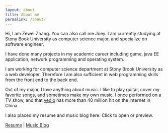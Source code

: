 ```yaml
---
layout: about
title: About me
permalink: /about/
---
```


Hi, I am Zewei Zhang. You can also call me Joey. I am currently studying at Stony Book University as computer science major, and specialize on software engineer. 

I have done many projects in my academic career including game, java EE application, network programming and operating system. 

I am working for computer science department at Stony Brook University as a web developer. Therefore I am also sufficient in web programming skills from the front end to the back end. 

Out of my major, I love anything about music. I like to play guitar, cover my favorite songs, and sometimes make my own music. I once performed on a TV show, and that [vedio][vedio] has more than 40 million hit on the internet in China. 

I also placed my resume and music blog here. Click to open or preview. 


[Resume][Resume] | [Music Blog][Music Blog]





[Resume]: {{site.baseurl}}/resume.pdf
[Music Blog]: http://changba.com/u/215172205
[vedio]: http://www.iqiyi.com/v_19rrlb09qc.html#vfrm=2-3-0-1

